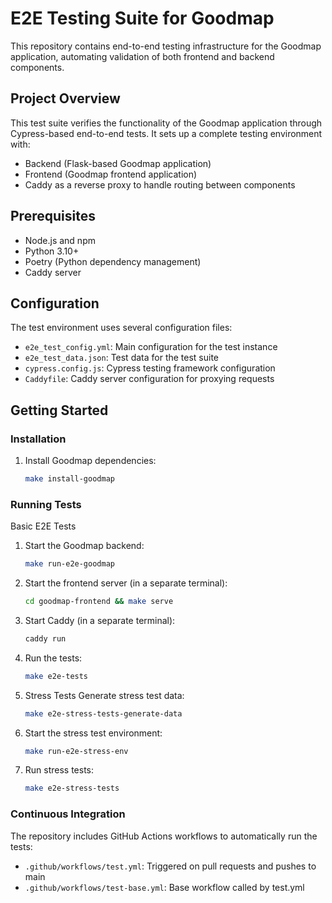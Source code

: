 # E2E Testing Suite for Goodmap

This repository contains end-to-end testing infrastructure for the Goodmap application, automating validation of both frontend and backend components.

## Project Overview

This test suite verifies the functionality of the Goodmap application through Cypress-based end-to-end tests. It sets up a complete testing environment with:

- Backend (Flask-based Goodmap application)
- Frontend (Goodmap frontend application)
- Caddy as a reverse proxy to handle routing between components

## Prerequisites

- Node.js and npm
- Python 3.10+
- Poetry (Python dependency management)
- Caddy server

## Configuration

The test environment uses several configuration files:

- `e2e_test_config.yml`: Main configuration for the test instance
- `e2e_test_data.json`: Test data for the test suite
- `cypress.config.js`: Cypress testing framework configuration
- `Caddyfile`: Caddy server configuration for proxying requests

## Getting Started

### Installation

1. Install Goodmap dependencies:
    ```bash
    make install-goodmap
    ```

### Running Tests
Basic E2E Tests
1. Start the Goodmap backend:

    ```bash
    make run-e2e-goodmap
    ```

2. Start the frontend server (in a separate terminal):
    ```bash
    cd goodmap-frontend && make serve
    ```

3. Start Caddy (in a separate terminal):
    ```bash
    caddy run
    ```

4. Run the tests:
    ```bash
    make e2e-tests
    ```

5. Stress Tests
Generate stress test data:
    ```bash
    make e2e-stress-tests-generate-data
    ```

6. Start the stress test environment:
    ```bash
    make run-e2e-stress-env
    ```

7. Run stress tests:
    ```bash
    make e2e-stress-tests
    ```

### Continuous Integration
The repository includes GitHub Actions workflows to automatically run the tests:

- `.github/workflows/test.yml`: Triggered on pull requests and pushes to main
- `.github/workflows/test-base.yml`: Base workflow called by test.yml


